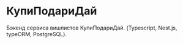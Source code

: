 # КупиПодариДай

Бэкенд сервиса вишлистов КупиПодариДай.
(Typescript, Nest.js, typeORM, PostgreSQL).
